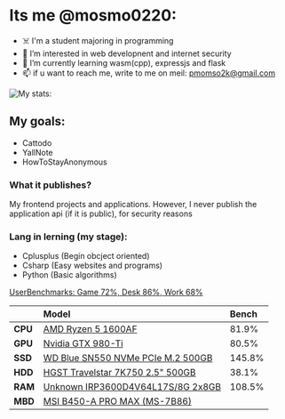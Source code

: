 # Its me @mosmo0220:
- ☠️ I'm a student majoring in programming
- 👀 I’m interested in web developnent and internet security
- 🌱 I’m currently learning wasm(cpp), expressjs and flask
- 📫 if u want to reach me, write to me on meil: pmomso2k@gmail.com

![My stats:](https://github-readme-stats.vercel.app/api?username=mosmo0220&theme=github_dark)

## My goals:
* Cattodo
* YallNote
* HowToStayAnonymous

### What it publishes?
My frontend projects and applications. However, I never publish the application api (if it is public), for security reasons

### Lang in lerning (my stage):
* Cplusplus (Begin obcject oriented)
* Csharp (Easy websites and programs)
* Python (Basic algorithms)

[UserBenchmarks: Game 72%, Desk 86%, Work 68%](https://www.userbenchmark.com/UserRun/53204678)  

||Model|Bench
:----|:----|:----|
**CPU**|[AMD Ryzen 5 1600AF](https://cpu.userbenchmark.com/SpeedTest/563877/AMD-Ryzen-5-1600-Six-Core-Processor)|81.9%
**GPU**|[Nvidia GTX 980-Ti](https://gpu.userbenchmark.com/Nvidia-GTX-980-Ti/Rating/3439)|80.5%
**SSD**|[WD Blue SN550 NVMe PCIe M.2 500GB](https://ssd.userbenchmark.com/SpeedTest/998114/WDC-WDS500G2B0C-00PXH0)|145.8%
**HDD**|[HGST Travelstar 7K750 2.5" 500GB](https://hdd.userbenchmark.com/SpeedTest/789/Hitachi-HTS727550A9E364)|38.1%
**RAM**|[Unknown IRP3600D4V64L17S/8G 2x8GB](https://ram.userbenchmark.com/SpeedTest/975274/Unknown-IRP3600D4V64L17S8G-2x8GB)|108.5%
**MBD**|[MSI B450-A PRO MAX (MS-7B86)](https://www.userbenchmark.com/System/MSI-B450-A-PRO-MAX-MS-7B86/155424)|


<!---
mosmo0220/mosmo0220 is a ✨ special ✨ repository because its `README.md` (this file) appears on your GitHub profile.
You can click the Preview link to take a look at your changes.
--->

